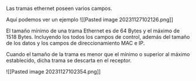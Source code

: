 
Las tramas ethernet poseen varios campos.

Aquí podemos ver un ejemplo
![[Pasted image 20231127102126.png]]

El tamaño mínimo de una trama Ethernet es de 64 Bytes y el máximo de 1518 Bytes. Incluyendo los todos los campos de control, además del tamaño de los datos y los campos de direccionamiento MAC e IP.


Cuando el tamaño de la trama es menor que el mínimo o superior al máximo establecido, dicha trama se descarta en el receptor.


![[Pasted image 20231127102354.png]]